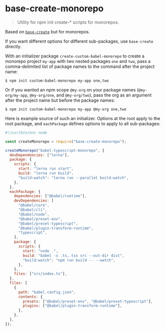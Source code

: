 # base-create-monorepo

> Utility for npm init create-\* scripts for monorepos.

Based on [`base-create`](https://npm.im/base-create) but for monorepos.

If you want different options for different sub-packages, use `base-create` directly.

With an initializer package `create-custom-babel-monorepo` to create a monorepo project `my-app` with two nested packages `one` and `two`,
pass a comma-delimited list of package names to the command after the project name:

```
$ npm init custom-babel-monorepo my-app one,two
```

Or if you wanted an npm scope `@my-org` on your package names (`@my-org/my-app`, `@my-org/one`, and `@my-org/two`),
pass the org as an argument after the project name but before the package names:

```
$ npm init custom-babel-monorepo my-app @my-org one,two
```

Here is example source of such an initializer.
Options at the root apply to the root package,
and `eachPackage` defines options to apply to all sub-packages:

```js
#!/usr/bin/env node

const createMonorepo = require("base-create-monorepo");

createMonorepo("babel-typescript-monorepo", {
  devDependencies: ["lerna"],
  package: {
    scripts: {
      start: "lerna run start",
      build: "lerna run build",
      "build:watch": "lerna run --parallel build:watch",
    },
  },
  eachPackage: {
    dependencies: ["@babel/runtime"],
    devDependencies: [
      "@babel/core",
      "@babel/cli",
      "@babel/node",
      "@babel/preset-env",
      "@babel/preset-typescript",
      "@babel/plugin-transform-runtime",
      "typescript",
    ],
    package: {
      scripts: {
        start: "node .",
        build: "babel -x .ts,.tsx src --out-dir dist",
        "build:watch": "npm run build -- --watch",
      },
    },
    files: ["src/index.ts"],
  },
  files: [
    {
      path: "babel.config.json",
      contents: {
        presets: ["@babel/preset-env", "@babel/preset-typescript"],
        plugins: ["@babel/plugin-transform-runtime"],
      },
    },
  ],
});
```
